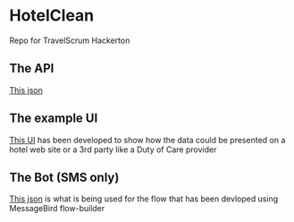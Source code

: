 # HotelClean
Repo for TravelScrum Hackerton

## The API

[This json](https://github.com/smarthotelrate-io/HotelClean/blob/master/Export%20of%20TravelScrum%20Hackerton.json)

## The example UI

[This UI](https://github.com/smarthotelrate-io/HotelClean/tree/master/HotelClean-UI) has been developed to show how the data could be presented on a hotel web site or a 3rd party like a Duty of Care provider

## The Bot (SMS only)

[This json](https://github.com/smarthotelrate-io/HotelClean/blob/master/Export%20of%20TravelScrum%20Hackerton.json) is what is being used for the flow that has been devloped using MessageBird flow-builder
